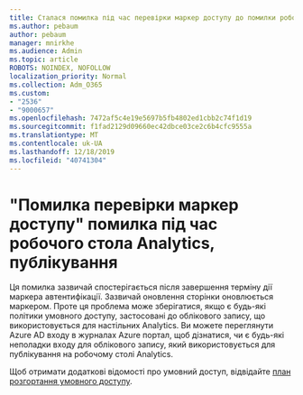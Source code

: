 ```yaml
---
title: Сталася помилка під час перевірки маркер доступу до помилки робочого стола аналітика на посадку
ms.author: pebaum
author: pebaum
manager: mnirkhe
ms.audience: Admin
ms.topic: article
ROBOTS: NOINDEX, NOFOLLOW
localization_priority: Normal
ms.collection: Adm_O365
ms.custom:
- "2536"
- "9000657"
ms.openlocfilehash: 7472af5c4e19e5697b5fb4802ed1cbb2c74f1d19
ms.sourcegitcommit: f1fad2129d09660ec42dbce03ce2c6b4cfc9555a
ms.translationtype: MT
ms.contentlocale: uk-UA
ms.lasthandoff: 12/18/2019
ms.locfileid: "40741304"
---
```

# <a name="there-was-an-error-validating-access-token-error-during-desktop-analytics-onboarding"></a>"Помилка перевірки маркер доступу" помилка під час робочого стола Analytics, публікування

Ця помилка зазвичай спостерігається після завершення терміну дії маркера автентифікації. Зазвичай оновлення сторінки оновлюється маркером. Проте ця проблема може зберігатися, якщо є будь-які політики умовного доступу, застосовані до облікового запису, що використовується для настільних Analytics. Ви можете переглянути Azure AD входу в журналах Azure портал, щоб дізнатися, чи є будь-які неполадки входу для облікового запису, який використовується для публікування на робочому столі Analytics.

Щоб отримати додаткові відомості про умовний доступ, відвідайте [план розгортання умовного доступу](https://docs.microsoft.com/azure/active-directory/conditional-access/plan-conditional-access).